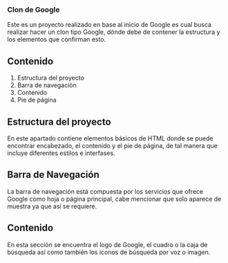 
### Clon de Google 
  Este es un proyecto realizado en base al inicio de Google es cual busca realizar hacer un clon tipo Google, dónde debe de contener la estructura y los elementos que confirman esto.

## Contenido

1. Estructura del proyecto
2. Barra de navegación
3. Contenido
4. Pie de página
   
## Estructura del proyecto

En este apartado contiene elementos básicos de HTML donde se puede encontrar encabezado, el contenido y el pie de página, de tal manera que incluye diferentes estilos e interfases.
## Barra de Navegación

La barra de navegación está compuesta por los servicios que ofrece Google como hoja o página principal, cabe mencionar que solo aparece de muestra ya que así se requiere.
## Contenido

En esta sección se encuentra el logo de Google, el cuadro o la caja de búsqueda así como también los iconos de búsqueda por voz o imagen.
